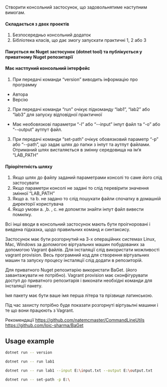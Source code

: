 Створити консольний застосунок, що задовольнятиме наступним вимогам.

#### Складається з двох проектів
1. Безпосередньо консольний додаток
2. Бібліотека класів, що дає змогу запускати практичні 1, 2 або 3

#### Пакується як Nuget застосунок (dotnet tool) та публікується у приватному Nuget репозитарії

#### Має настпуний консольний інтерфейс
1. При передачі команди “version” виводить інформацію про программу
- Автора
- Версію
2. При передачі команди “run” очікує підкоманду “lab1”, “lab2” або “lab3” для запуску відповідної практичної
- Має необовязкові параметри “-I” або “--input” інпут файл та “-o” або “--output” аутпут файл.
3. При передачі команди “set-path” очікує обовязковий параметр “-p” або “--path”, що задає шлях до папки з інпут та аутпут файлами. Отриманий шлях висталяється в змінну середовища на ім’я “LAB_PATH”

#### Пріорітетність шляху
1. Якщо шлях до файлу заданий параметрами консолі то саме його слід застосувати
2. Якщо параметри консолі не задані то слід перевірити значення змінної “LAB_PATH”
3. Якщо a. та b. не задано то слід пошукати файли спочатку в домашній директорії користувача
4. Якщо умови a. ,b. , с. не допомгли знайти інпут файл вивести помилку.

Всі інші вводи в консольний застосунок мають бути проігноровані і вивдена підказка, щодо правильних команд и синтаксису.

Застосунок має бути розгорнутий на 3-х операційних системах Linux, Mac, Windows за допомогою віртуальних машин побудованих за допомогою Vagrant файлів. Для інсталяції слід використати можливості vagrant provision. Весь програмний код для створення віртуальних машин та запуску процесу інсталяції слід додати в репозиторій.

Для приватного Nuget репозитарію використати BaGet. (його завантажувати не потрібно). Vagrant provision має сконфігурувати доступ до приватного репозитарія і виконати необхідні команди для інсталяції пакету.

Імя пакету має бути ваше імя перша літера та прізвище латинською.

Під час захисту потрібно буде показати розгорнуті віртуаьлні машини і те що вони працюють з Vagrant.

Рекомендації
https://github.com/natemcmaster/CommandLineUtils
https://github.com/loic-sharma/BaGet


## Usage example
```sh
dotnet run -- version

dotnet run -- run lab1

dotnet run -- run lab1 --input E:\input.txt --output E:\output.txt

dotnet run -- set-path -p E:\
```